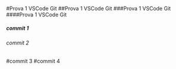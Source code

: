 #Prova 1 VSCode Git
##Prova 1 VSCode Git
###Prova 1 VSCode Git
####Prova 1 VSCode Git
##### commit 1
###### commit 2
#commit 3
#commit 4